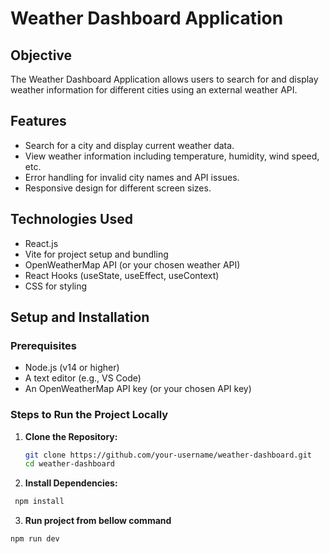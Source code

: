 # Weather Dashboard Application

## Objective

The Weather Dashboard Application allows users to search for and display weather information for different cities using an external weather API.

## Features

- Search for a city and display current weather data.
- View weather information including temperature, humidity, wind speed, etc.
- Error handling for invalid city names and API issues.
- Responsive design for different screen sizes.

## Technologies Used

- React.js
- Vite for project setup and bundling
- OpenWeatherMap API (or your chosen weather API)
- React Hooks (useState, useEffect, useContext)
- CSS for styling

## Setup and Installation

### Prerequisites

- Node.js (v14 or higher)
- A text editor (e.g., VS Code)
- An OpenWeatherMap API key (or your chosen API key)

### Steps to Run the Project Locally

1. **Clone the Repository:**

   ```bash
   git clone https://github.com/your-username/weather-dashboard.git
   cd weather-dashboard
   ```

2. **Install Dependencies:**

```bash
 npm install
```

3. **Run project from bellow command**

```bash
npm run dev
```
